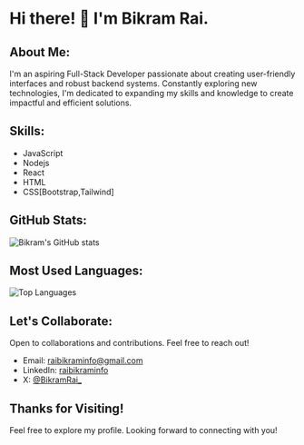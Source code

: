 # Hi there! 👋 I'm Bikram Rai.

## About Me:

I'm an aspiring Full-Stack Developer passionate about creating user-friendly interfaces and robust backend systems. Constantly exploring new technologies, I'm dedicated to expanding my skills and knowledge to create impactful and efficient solutions.

## Skills:

- JavaScript
- Nodejs
- React
- HTML
- CSS[Bootstrap,Tailwind]
 
## GitHub Stats:

![Bikram's GitHub stats](https://github-readme-stats.vercel.app/api?ItsBikramRai&show_icons=true&theme=radical)

## Most Used Languages:

![Top Languages](https://github-readme-stats.vercel.app/api/top-langs/?ItsBikramRai&layout=compact&theme=radical)

## Let's Collaborate:

Open to collaborations and contributions. Feel free to reach out!
- Email: raibikraminfo@gmail.com
- LinkedIn: [raibikraminfo](https://www.linkedin.com/in/raibikraminfo/)
- X: [@BikramRai_](https://x.com/BikramRai_)

## Thanks for Visiting!

Feel free to explore my profile. Looking forward to connecting with you!
